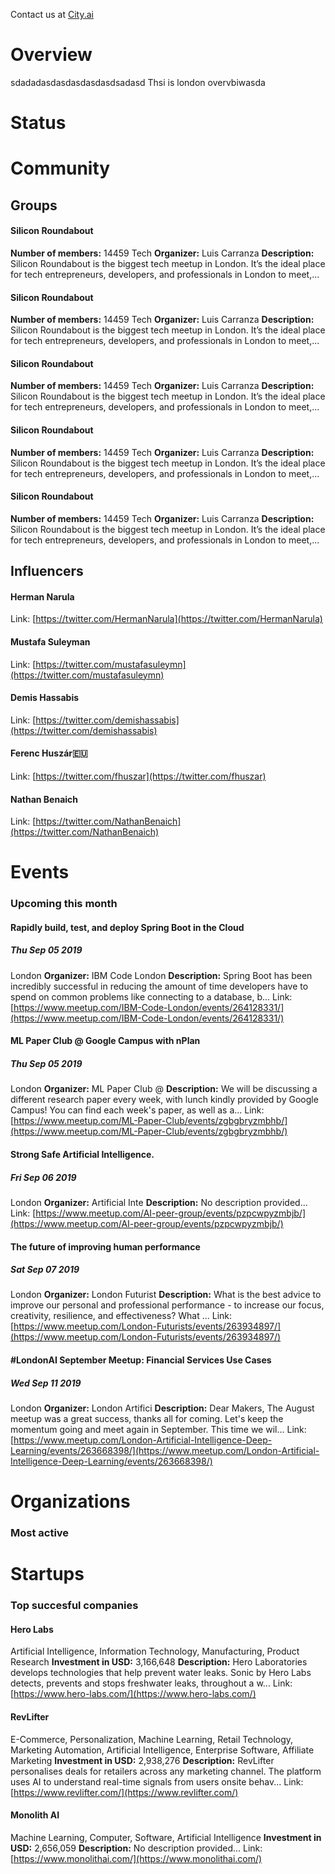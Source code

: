 <!-- TITLE: London AI -->
<!-- SUBTITLE: ECOSYSTEM -->


Contact us at [City.ai](https://city.ai)

<div class=CityPageSpecific>

# Overview
<div class=overview>

sdadadasdasdasdasdasdsadasd Thsi is london overvbiwasda

</div>

# Status
<div class=status>

</div>

</div>

# Community

## Groups
<div class=groups>

#### Silicon Roundabout
**Number of members:** 14459
Tech
**Organizer:** Luis Carranza
**Description:** Silicon Roundabout is the biggest tech meetup in London. It’s the ideal place for tech entrepreneurs, developers, and professionals in London to meet,...

#### Silicon Roundabout
**Number of members:** 14459
Tech
**Organizer:** Luis Carranza
**Description:** Silicon Roundabout is the biggest tech meetup in London. It’s the ideal place for tech entrepreneurs, developers, and professionals in London to meet,...

#### Silicon Roundabout
**Number of members:** 14459
Tech
**Organizer:** Luis Carranza
**Description:** Silicon Roundabout is the biggest tech meetup in London. It’s the ideal place for tech entrepreneurs, developers, and professionals in London to meet,...

#### Silicon Roundabout
**Number of members:** 14459
Tech
**Organizer:** Luis Carranza
**Description:** Silicon Roundabout is the biggest tech meetup in London. It’s the ideal place for tech entrepreneurs, developers, and professionals in London to meet,...

#### Silicon Roundabout
**Number of members:** 14459
Tech
**Organizer:** Luis Carranza
**Description:** Silicon Roundabout is the biggest tech meetup in London. It’s the ideal place for tech entrepreneurs, developers, and professionals in London to meet,...


</div>

## Influencers
<div class=influencers>

#### Herman Narula
Link: [https://twitter.com/HermanNarula](https://twitter.com/HermanNarula)

#### Mustafa Suleyman
Link: [https://twitter.com/mustafasuleymn](https://twitter.com/mustafasuleymn)

#### Demis Hassabis
Link: [https://twitter.com/demishassabis](https://twitter.com/demishassabis)

#### Ferenc Huszár🇪🇺
Link: [https://twitter.com/fhuszar](https://twitter.com/fhuszar)

#### Nathan Benaich
Link: [https://twitter.com/NathanBenaich](https://twitter.com/NathanBenaich)


</div>

# Events
### Upcoming this month
<div class=events>

#### Rapidly build, test, and deploy Spring Boot in the Cloud
##### Thu Sep 05 2019
London
**Organizer:** IBM Code London
**Description:** Spring Boot has been incredibly successful in reducing the amount of time developers have to spend on common problems like connecting to a database, b...
Link: [https://www.meetup.com/IBM-Code-London/events/264128331/](https://www.meetup.com/IBM-Code-London/events/264128331/)

#### ML Paper Club @ Google Campus with nPlan
##### Thu Sep 05 2019
London
**Organizer:** ML Paper Club @
**Description:** We will be discussing a different research paper every week, with lunch kindly provided by Google Campus! You can find each week's paper, as well as a...
Link: [https://www.meetup.com/ML-Paper-Club/events/zgbgbryzmbhb/](https://www.meetup.com/ML-Paper-Club/events/zgbgbryzmbhb/)

#### Strong Safe Artificial Intelligence.
##### Fri Sep 06 2019
London
**Organizer:** Artificial Inte
**Description:** No description provided...
Link: [https://www.meetup.com/AI-peer-group/events/pzpcwpyzmbjb/](https://www.meetup.com/AI-peer-group/events/pzpcwpyzmbjb/)

#### The future of improving human performance
##### Sat Sep 07 2019
London
**Organizer:** London Futurist
**Description:** What is the best advice to improve our personal and professional performance - to increase our focus, creativity, resilience, and effectiveness? What ...
Link: [https://www.meetup.com/London-Futurists/events/263934897/](https://www.meetup.com/London-Futurists/events/263934897/)

#### #LondonAI September Meetup: Financial Services Use Cases
##### Wed Sep 11 2019
London
**Organizer:** London Artifici
**Description:** Dear Makers, The August meetup was a great success, thanks all for coming. Let's keep the momentum going and meet again in September. This time we wil...
Link: [https://www.meetup.com/London-Artificial-Intelligence-Deep-Learning/events/263668398/](https://www.meetup.com/London-Artificial-Intelligence-Deep-Learning/events/263668398/)


</div>

# Organizations
### Most active
<div class=organizations>


</div>

# Startups
### Top succesful companies
<div class=startups>

#### Hero Labs
Artificial Intelligence, Information Technology, Manufacturing, Product Research
**Investment in USD:** 3,166,648
**Description:** Hero Laboratories develops technologies that help prevent water leaks. Sonic by Hero Labs detects, prevents and stops freshwater leaks, throughout a w...
Link: [https://www.hero-labs.com/](https://www.hero-labs.com/)

#### RevLifter
E-Commerce, Personalization, Machine Learning, Retail Technology, Marketing Automation, Artificial Intelligence, Enterprise Software, Affiliate Marketing
**Investment in USD:** 2,938,276
**Description:** RevLifter personalises deals for retailers across any marketing channel.  The platform uses AI to understand real-time signals from users onsite behav...
Link: [https://www.revlifter.com/](https://www.revlifter.com/)

#### Monolith AI
Machine Learning, Computer, Software, Artificial Intelligence
**Investment in USD:** 2,656,059
**Description:** No description provided...
Link: [https://www.monolithai.com/](https://www.monolithai.com/)



</div>




